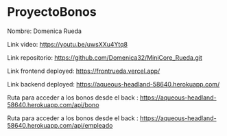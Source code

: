 # ProyectoBonos

Nombre: Domenica Rueda 

Link video: https://youtu.be/uwsXXu4Ytq8

Link repositorio: https://github.com/Domenica32/MiniCore_Rueda.git

Link frontend deployed: https://frontrueda.vercel.app/


Link backend deployed: https://aqueous-headland-58640.herokuapp.com/

Ruta para acceder a los bonos desde el back : https://aqueous-headland-58640.herokuapp.com/api/bono


Ruta para acceder a los bonos desde el back : https://aqueous-headland-58640.herokuapp.com/api/empleado

